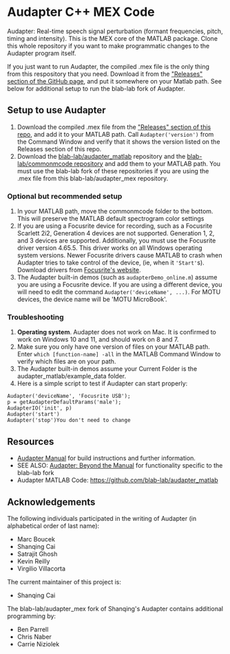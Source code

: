 # Audapter C++ MEX Code
Audapter: Real-time speech signal perturbation (formant frequencies, pitch, timing and intensity). This is the MEX core of the MATLAB package. Clone this whole repository if you want to make programmatic changes to the Audapter program itself.

If you just want to run Audapter, the compiled .mex file is the only thing from this respository that you need. Download it from the ["Releases" section of the GitHub page](https://github.com/blab-lab/audapter_mex/releases), and put it somewhere on your Matlab path. See below for additional setup to run the blab-lab fork of Audapter.

## Setup to use Audapter
1. Download the compiled .mex file from the ["Releases" section of this repo](https://github.com/blab-lab/audapter_mex/releases), and add it to your MATLAB path. Call `Audapter('version')` from the Command Window and verify that it shows the version listed on the Releases section of this repo. 
2. Download the [blab-lab/audapter_matlab](https://github.com/blab-lab/audapter_matlab) repository and the [blab-lab/commonmcode repository](https://github.com/blab-lab/commonmcode) and add them to your MATLAB path. You must use the blab-lab fork of these repositories if you are using the .mex file from this blab-lab/audapter_mex repository.

### Optional but recommended setup
1. In your MATLAB path, move the commonmcode folder to the bottom. This will preserve the MATLAB default spectrogram color settings
2. If you are using a Focusrite device for recording, such as a Focusrite Scarlett 2i2, Generation 4 devices are not supported. Generation 1, 2, and 3 devices are supported. Additionally, you must use the Focusrite driver version 4.65.5. This driver works on all Windows operating system versions. Newer Focusrite drivers cause MATLAB to crash when Audapter tries to take control of the device, (ie, when it `'Start'`s). Download drivers from [Focusrite's website](https://downloads.focusrite.com/focusrite).
3. The Audapter built-in demos (such as `audapterDemo_online.m`) assume you are using a Focusrite device. If you are using a different device, you will need to edit the command `Audapter('deviceName', ...)`. For MOTU devices, the device name will be 'MOTU MicroBook'. 

### Troubleshooting
1. **Operating system**.  Audapter does not work on Mac. It is confirmed to work on Windows 10 and 11, and should work on 8 and 7.
2. Make sure you only have one version of files on your MATLAB path. Enter `which [function-name] -all` in the MATLAB Command Window to verify which files are on your path.
3. The Audapter built-in demos assume your Current Folder is the audapter_matlab/example_data folder.
4. Here is a simple script to test if Audapter can start properly:
```
Audapter('deviceName', 'Focusrite USB');
p = getAudapterDefaultParams('male');
AudapterIO('init', p)
Audapter('start')
Audapter('stop')You don't need to change
```

## Resources
* [Audapter Manual](https://sites.bu.edu/guentherlab/files/2016/11/AudapterManual.pdf) for build instructions and further information.
* SEE ALSO: [Audapter: Beyond the Manual](https://kb.wisc.edu/smng/110902) for functionality specific to the blab-lab fork
* Audapter MATLAB Code: https://github.com/blab-lab/audapter_matlab
   
## Acknowledgements
The following individuals participated in the writing of Audapter (in alphabetical order of last name):
* Marc Boucek
* Shanqing Cai
* Satrajit Ghosh
* Kevin Reilly
* Virgilio Villacorta
  
The current maintainer of this project is:
* Shanqing Cai
    
The blab-lab/audapter_mex fork of Shanqing's Audapter contains additional programming by:
* Ben Parrell
* Chris Naber
* Carrie Niziolek
